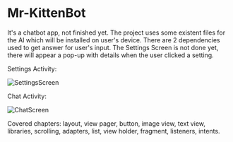 # Mr-KittenBot
It's a chatbot app, not finished yet. The project uses some existent files for the AI which will be installed on user's device. There are 2 dependencies used to get answer for user's input. The Settings Screen is not done yet, there will appear a pop-up with details when the user clicked a setting.



Settings Activity:

![SettingsScreen](http://i.imgur.com/D3GdaHp.jpg)


Chat Activity:

![ChatScreen](http://i.imgur.com/xJrKf5E.jpg)


Covered chapters: layout, view pager, button, image view, text view, libraries, scrolling, adapters, list, view holder, fragment,  listeners, intents.
